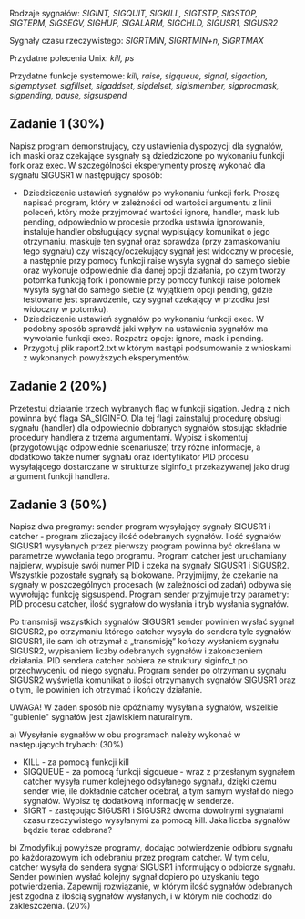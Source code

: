 Rodzaje sygnałów: *SIGINT, SIGQUIT, SIGKILL, SIGTSTP, SIGSTOP, SIGTERM, SIGSEGV, SIGHUP, SIGALARM, SIGCHLD, SIGUSR1,
SIGUSR2*

Sygnały czasu rzeczywistego: *SIGRTMIN, SIGRTMIN+n, SIGRTMAX*

Przydatne polecenia Unix: *kill, ps*

Przydatne funkcje systemowe: *kill, raise, sigqueue, signal, sigaction, sigemptyset, sigfillset, sigaddset, sigdelset, sigismember,
sigprocmask, sigpending, pause, sigsuspend*
## Zadanie 1 (30%)
Napisz program demonstrujący, czy ustawienia dyspozycji dla sygnałów, ich maski oraz czekające sysgnały są dziedziczone
po wykonaniu funkcji fork oraz exec. W szczególności eksperymenty proszę wykonać dla sygnału SIGUSR1 w następujący
sposób:
 - Dziedziczenie ustawień sygnałów po wykonaniu funkcji fork. Proszę napisać program, który w zależności od wartości
argumentu z linii poleceń, który może przyjmować wartości ignore, handler, mask lub pending, odpowiednio w procesie
przodka ustawia ignorowanie, instaluje handler obsługujący sygnał wypisujący komunikat o jego otrzymaniu, maskuje ten
sygnał oraz sprawdza (przy zamaskowaniu tego sygnału) czy wiszący/oczekujący sygnał jest widoczny w procesie, a
następnie przy pomocy funkcji raise wysyła sygnał do samego siebie oraz wykonuje odpowiednie dla danej opcji działania,
po czym tworzy potomka funkcją fork i ponownie przy pomocy funkcji raise potomek wysyła sygnał do samego siebie (z
wyjątkiem opcji pending, gdzie testowane jest sprawdzenie, czy sygnał czekający w przodku jest widoczny w potomku).
 - Dziedziczenie ustawień sygnałów po wykonaniu funkcji exec. W podobny sposób sprawdź jaki wpływ na ustawienia sygnałów ma
wywołanie funkcji exec. Rozpatrz opcje:  ignore, mask i pending. 
 - Przygotuj plik raport2.txt w którym nastąpi
podsumowanie z wnioskami z wykonanych powyższych eksperymentów.
## Zadanie 2 (20%)
Przetestuj działanie trzech wybranych flag w funkcji sigation. Jedną z nich powinna być flaga SA_SIGINFO. Dla tej flagi
zainstaluj procedurę obsługi sygnału (handler) dla odpowiednio dobranych sygnałów stosując składnie procedury handlera z
trzema argumentami. Wypisz i skomentuj (przygotowując odpowiednie scenariusze) trzy różne informacje, a dodatkowo także
numer sygnału oraz identyfikator PID procesu wysyłającego dostarczane w strukturze siginfo_t przekazywanej jako drugi
argument funkcji handlera.
## Zadanie 3 (50%)
Napisz dwa programy: sender program wysyłający sygnały SIGUSR1 i catcher - program zliczający ilość odebranych sygnałów.
Ilość sygnałów SIGUSR1 wysyłanych przez pierwszy program powinna być określana w parametrze wywołania tego programu.
Program catcher jest uruchamiany najpierw, wypisuje swój numer PID i czeka na sygnały SIGUSR1 i SIGUSR2. Wszystkie
pozostałe sygnały są blokowane. Przyjmijmy, że czekanie na sygnały w poszczególnych procesach (w zależności od zadań)
odbywa się wywołując funkcję sigsuspend. Program sender przyjmuje trzy parametry: PID procesu catcher, ilość sygnałów do
wysłania i tryb wysłania sygnałów.

Po transmisji wszystkich sygnałów SIGUSR1 sender powinien wysłać sygnał SIGUSR2, po otrzymaniu którego catcher wysyła do
sendera tyle sygnałów SIGUSR1, ile sam ich otrzymał a „transmisję” kończy wysłaniem sygnału SIGUSR2, wypisaniem liczby
odebranych sygnałów i zakończeniem działania. PID sendera catcher pobiera ze struktury siginfo_t po przechwyceniu od
niego sygnału. Program sender po otrzymaniu sygnału SIGUSR2 wyświetla komunikat o ilości otrzymanych sygnałów SIGUSR1
oraz o tym, ile powinien ich otrzymać i kończy działanie.

UWAGA! W żaden sposób nie opóźniamy wysyłania sygnałów, wszelkie "gubienie" sygnałów jest zjawiskiem naturalnym.

a) Wysyłanie sygnałów w obu programach należy wykonać w następujących trybach: (30%)

 - KILL - za pomocą funkcji kill
 - SIGQUEUE - za pomocą funkcji sigqueue - wraz z przesłanym sygnałem catcher wysyła numer
kolejnego odsyłanego sygnału, dzięki czemu sender wie, ile dokładnie catcher odebrał, a tym samym wysłał do niego
sygnałów. Wypisz tę dodatkową informację w senderze.
 - SIGRT - zastępując SIGUSR1 i SIGUSR2 dwoma dowolnymi sygnałami czasu rzeczywistego wysyłanymi za pomocą kill. Jaka liczba sygnałów będzie teraz odebrana?

b) Zmodyfikuj powyższe programy, dodając potwierdzenie odbioru sygnału po każdorazowym ich odebraniu przez program catcher. W tym celu, catcher
wysyła do sendera sygnał SIGUSR1 informujący o odbiorze sygnału. Sender powinien wysłać kolejny sygnał dopiero po
uzyskaniu tego potwierdzenia. Zapewnij rozwiązanie, w którym ilość sygnałów odebranych jest zgodna z ilością sygnałów
wysłanych, i w którym nie dochodzi do zakleszczenia. (20%)